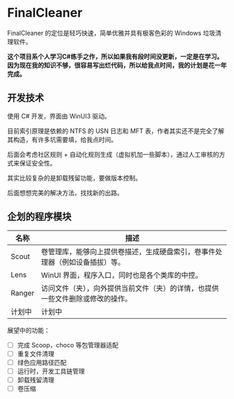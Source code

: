 # FinalCleaner
FinalCleaner 的定位是轻巧快速，简单优雅并具有极客色彩的 Windows 垃圾清理软件。

**这个项目系个人学习C#练手之作，所以如果我有段时间没更新，一定是在学习。因为现在我的知识不够，很容易写出烂代码，所以给我点时间，我的计划是花一年完成。**

## 开发技术

使用 C# 开发，界面由 WinUI3 驱动。

目前索引原理是依赖的 NTFS 的 USN 日志和 MFT 表，作者其实还不是完全了解其构造，有许多坑需要填，给我点时间。

后面会考虑社区规则 + 自动化规则生成（虚拟机加一些脚本），通过人工审核的方式来保证安全性。

其实比较复杂的是卸载残留功能，要做版本控制。

后面想想完美的解决方法，找找新的出路。

## 企划的程序模块

| 名称   | 描述                                                         |
| ------ | ------------------------------------------------------------ |
| Scout  | 卷管理库，能够向上提供卷描述，生成硬盘索引，卷事件处理器（例如设备插拔）等。 |
| Lens   | WinUI 界面，程序入口，同时也是各个类库的中控。               |
| Ranger | 访问文件（夹），向外提供当前文件（夹）的详情，也提供一些文件删除或修改的操作。 |
| 计划中 | 计划中                                                       |

展望中的功能：

- [ ] 完成 Scoop，choco 等包管理器适配
- [ ] 重复文件清理
- [ ] 绿色应用路径匹配
- [ ] 运行时，开发工具链管理
- [ ] 卸载残留清理
- [ ] 卷压缩
